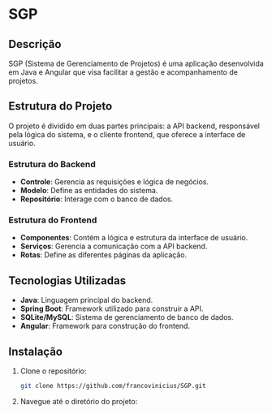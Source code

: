 # SGP

## Descrição
SGP (Sistema de Gerenciamento de Projetos) é uma aplicação desenvolvida em Java e Angular que visa facilitar a gestão e acompanhamento de projetos.

## Estrutura do Projeto
O projeto é dividido em duas partes principais: a API backend, responsável pela lógica do sistema, e o cliente frontend, que oferece a interface de usuário.

### Estrutura do Backend
- **Controle**: Gerencia as requisições e lógica de negócios.
- **Modelo**: Define as entidades do sistema.
- **Repositório**: Interage com o banco de dados.

### Estrutura do Frontend
- **Componentes**: Contém a lógica e estrutura da interface de usuário.
- **Serviços**: Gerencia a comunicação com a API backend.
- **Rotas**: Define as diferentes páginas da aplicação.

## Tecnologias Utilizadas
- **Java**: Linguagem principal do backend.
- **Spring Boot**: Framework utilizado para construir a API.
- **SQLite/MySQL**: Sistema de gerenciamento de banco de dados.
- **Angular**: Framework para construção do frontend.

## Instalação

1. Clone o repositório:
   ```bash
   git clone https://github.com/francovinicius/SGP.git
2. Navegue até o diretório do projeto:
```cd SGP

